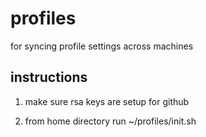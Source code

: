 profiles
========

for syncing profile settings across machines

## instructions

1. make sure rsa keys are setup for github

2. from home directory run ~/profiles/init.sh
